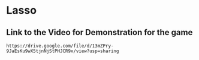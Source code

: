 # Lasso 

## Link to the Video for Demonstration for the game

```
https://drive.google.com/file/d/13mZPry-9JaEsKu9wX5tjnNjStPHJCR9x/view?usp=sharing
```

